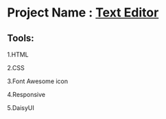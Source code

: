 # Project Name : [Text Editor](https://mosharof-hossen.github.io/text-editor-DOM/)

## Tools: 

1.HTML

2.CSS

3.Font Awesome icon

4.Responsive

5.DaisyUI
